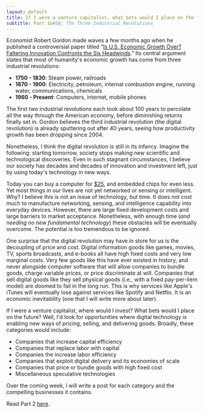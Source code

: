 ```yaml
---
layout: default
title: If I were a venture capitalist, what bets would I place on the future?
subtitle: Part 1&#58; The Three Industrial Revolutions
---
```


<p>Economist Robert Gordon made waves a few months ago when he published a controversial paper titled &ldquo;<a href="http://www.nber.org/papers/w18315.pdf">Is U.S. Economic Growth Over? Faltering Innovation Confronts the Six Headwinds</a>.&rdquo; Its central argument states that most of humanity's economic growth has come from three industrial revolutions:</p>

<ul>
<li><b>1750 - 1830</b>: Steam power, railroads</li>
<li><b>1870 - 1900</b>: Electricity, petroleum, internal combustion engine, running water, communications, chemicals</li>
<li><b>1960 - Present</b>: Computers, internet, mobile phones</li>
</ul>

<p>The first two industrial revolutions each took about 100 years to percolate all the way through the American economy, before diminishing returns finally set in. Gordon believes the third industrial revolution (the digital revolution) is already sputtering out after 40 years, seeing how productivity growth has been dropping since 2004.</p>

<p>Nonetheless, I think the digital revolution is still in its infancy. Imagine the following: starting tomorrow, society stops making new scientific and technological discoveries. Even in such stagnant circumstances, I believe our society has decades and decades of innovation and investment left, just by using today's technology in new ways.</p>

<p>Today you can buy a computer for <a href="http://www.raspberrypi.org/">$25</a>, and embedded chips for even less. Yet most things in our lives are not yet networked or sensing or intelligent. Why? I believe this is not an issue of technology, but time. It does not cost much to manufacture networking, sensing, and intelligence capability into everyday devices. However, there are large fixed development costs and large barriers to market acceptance. Nonetheless, with enough time (<em>and needing no new fundamental technology</em>) these obstacles will be eventually overcome. The potential is too tremendous to be ignored.</p>

<p>One surprise that the digital revolution may have in store for us is the decoupling of price and cost. Digital information goods like games, movies, TV, sports broadcasts, and e-books all have high fixed costs and very low marginal costs. Very few goods like this have ever existed in history, and never alongside computer software that will allow companies to bundle goods, charge variable prices, or price discriminate at will. Companies that sell digital goods like they sell physical goods (i.e., with a fixed pay-per-item model) are doomed to fail in the long run. This is why services like Apple's iTunes will eventually lose against services like Spotify and Netflix. It is an economic inevitability (one that I will write more about later).</p>

<p>If I were a venture capitalist, where would I invest? What bets would I place on the future? Well, I'd look for opportunities where digital technology is enabling new ways of pricing, selling, and delivering goods. Broadly, these categories would include:</p>

<ul>
<li>Companies that increase capital efficiency</li>
<li>Companies that replace labor with capital</li>
<li>Companies the increase labor efficiency</li>
<li>Companies that exploit digital delivery and its economies of scale</li>
<li>Companies that price or bundle goods with high fixed cost</li>
<li>Miscellaneous speculative technologies</li>
</ul>

<p>Over the coming week, I will write a post for each category and the compelling businesses it contains.</p>

<p>Read Part 2 <a href="/venture-capitalist-2">here</a>.</p>